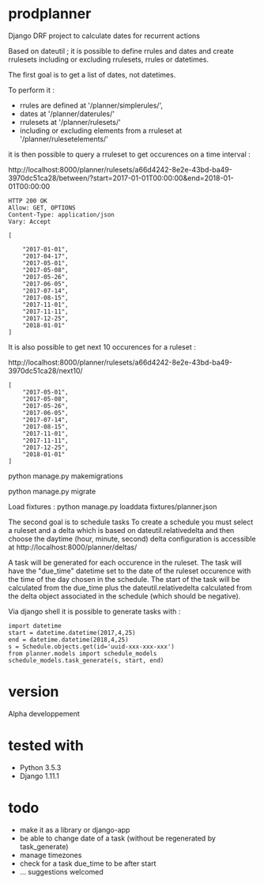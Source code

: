 prodplanner
===========


Django DRF project to calculate dates for recurrent actions

Based on dateutil ; it is possible to define rrules and dates and create rrulesets including or excluding rrulesets, rrules or datetimes.

The first goal is to get a list of dates, not datetimes.

To perform it :

* rrules are defined at '/planner/simplerules/',
* dates at '/planner/daterules/'
* rrulesets at '/planner/rulesets/'
* including or excluding elements from a rruleset at '/planner/rulesetelements/'

it is then possible to query a rruleset to get occurences on a time interval :

http://localhost:8000/planner/rulesets/a66d4242-8e2e-43bd-ba49-3970dc51ca28/between/?start=2017-01-01T00:00:00&end=2018-01-01T00:00:00

```
HTTP 200 OK
Allow: GET, OPTIONS
Content-Type: application/json
Vary: Accept

[

    "2017-01-01",
    "2017-04-17",
    "2017-05-01",
    "2017-05-08",
    "2017-05-26",
    "2017-06-05",
    "2017-07-14",
    "2017-08-15",
    "2017-11-01",
    "2017-11-11",
    "2017-12-25",
    "2018-01-01"
]
```
It is also possible to get next 10 occurences for a ruleset :

http://localhost:8000/planner/rulesets/a66d4242-8e2e-43bd-ba49-3970dc51ca28/next10/
```
[
    "2017-05-01",
    "2017-05-08",
    "2017-05-26",
    "2017-06-05",
    "2017-07-14",
    "2017-08-15",
    "2017-11-01",
    "2017-11-11",
    "2017-12-25",
    "2018-01-01"
]
```

python manage.py makemigrations

python manage.py migrate

Load fixtures : python manage.py loaddata fixtures/planner.json

The second goal is to schedule tasks
To create a schedule you must select a ruleset and a delta which is based
on dateutil.relativedelta and then choose the daytime (hour, minute, second)
delta configuration is accessible at http://localhost:8000/planner/deltas/

A task will be generated for each occurence in the ruleset.
The task will have the "due_time" datetime set to the date of the ruleset occurence with the time of the day chosen in the schedule.
The start of the task will be calculated from the due_time plus the
dateutil.relativedelta calculated from the delta object associated in the schedule (which should be negative).


Via django shell it is possible to generate tasks with :
```
import datetime
start = datetime.datetime(2017,4,25)
end = datetime.datetime(2018,4,25)
s = Schedule.objects.get(id='uuid-xxx-xxx-xxx')
from planner.models import schedule_models
schedule_models.task_generate(s, start, end)
```



# version
Alpha developpement

# tested with

* Python 3.5.3
* Django 1.11.1

# todo
* make it as a library or django-app
* be able to change date of a task (without be regenerated by task_generate)
* manage timezones
* check for a task due_time to be after start
* ... suggestions welcomed

